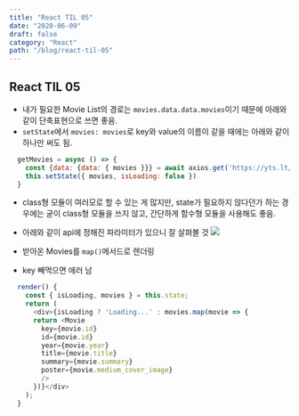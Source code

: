```yaml
---
title: "React TIL 05"
date: "2020-06-09"
draft: false
category: "React"
path: "/blog/react-til-05"
---
```


## React TIL 05
- 내가 필요한 Movie List의 경로는 `movies.data.data.movies`이기 때문에 아래와 같이 단축표현으로 쓰면 좋음.
- `setState`에서 `movies: movies`로 key와 value의 이름이 같을 때에는 아래와 같이 하나만 써도 됨.

```js
  getMovies = async () => {
    const {data: {data: { movies }}} = await axios.get('https://yts.lt/api/v2/list_movies.json'); 
    this.setState({ movies, isLoading: false })
  }
```

- class형 모듈이 여러모로 할 수 있는 게 많지만, state가 필요하지 않다던가 하는 경우에는 굳이 class형 모듈을 쓰지 않고, 간단하게 함수형 모듈을 사용해도 좋음.
- 아래와 같이 api에 정해진 파라미터가 있으니 잘 살펴볼 것
![](/images/api.png)

- 받아온 Movies를 `map()`메서드로 렌더링
- key 빼먹으면 에러 남

```js
  render() {
    const { isLoading, movies } = this.state;
    return (
      <div>{isLoading ? 'Loading...' : movies.map(movie => {
      return <Movie 
        key={movie.id}
        id={movie.id} 
        year={movie.year} 
        title={movie.title} 
        summary={movie.summary} 
        poster={movie.medium_cover_image} 
        />
      })}</div>
    );
  }
```